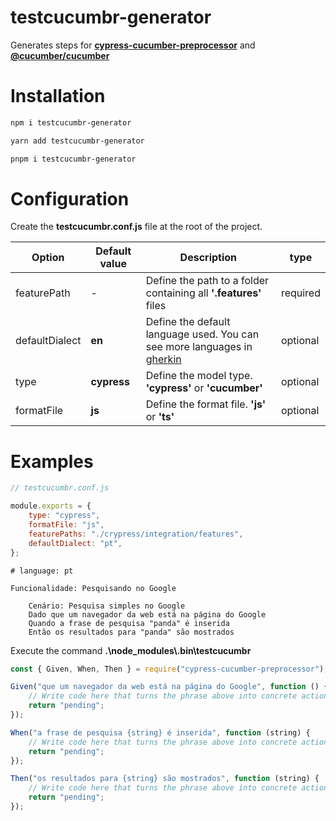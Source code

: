 # testcucumbr-generator

Generates steps for **[cypress-cucumber-preprocessor](https://github.com/TheBrainFamily/cypress-cucumber-preprocessor/blob/master/README.md)** and **[@cucumber/cucumber](https://github.com/cucumber/cucumber-js/blob/master/README.md)**

# Installation

```bash
npm i testcucumbr-generator

yarn add testcucumbr-generator

pnpm i testcucumbr-generator
```

# Configuration

Create the **testcucumbr.conf.js** file at the root of the project.

| Option         | Default value | Description                                                                                                              | type     |
| -------------- | ------------- | ------------------------------------------------------------------------------------------------------------------------ | -------- |
| featurePath    | -             | Define the path to a folder containing all **'.features'** files                                                         | required |
| defaultDialect | **en**        | Define the default language used. You can see more languages ​​in [gherkin](https://cucumber.io/docs/gherkin/languages/) | optional |
| type           | **cypress**   | Define the model type. **'cypress'** or **'cucumber'**                                                                   | optional |
| formatFile     | **js**        | Define the format file. **'js'** or **'ts'**                                                                             | optional |

# Examples

```javascript
// testcucumbr.conf.js

module.exports = {
    type: "cypress",
    formatFile: "js",
    featurePaths: "./crypress/integration/features",
    defaultDialect: "pt",
};
```

```gherkin
# language: pt

Funcionalidade: Pesquisando no Google

    Cenário: Pesquisa simples no Google
    Dado que um navegador da web está na página do Google
    Quando a frase de pesquisa "panda" é inserida
    Então os resultados para "panda" são mostrados
```

Execute the command
**.\node_modules\\.bin\testcucumbr**

```javascript
const { Given, When, Then } = require("cypress-cucumber-preprocessor");

Given("que um navegador da web está na página do Google", function () {
    // Write code here that turns the phrase above into concrete actions
    return "pending";
});

When("a frase de pesquisa {string} é inserida", function (string) {
    // Write code here that turns the phrase above into concrete actions
    return "pending";
});

Then("os resultados para {string} são mostrados", function (string) {
    // Write code here that turns the phrase above into concrete actions
    return "pending";
});
```
